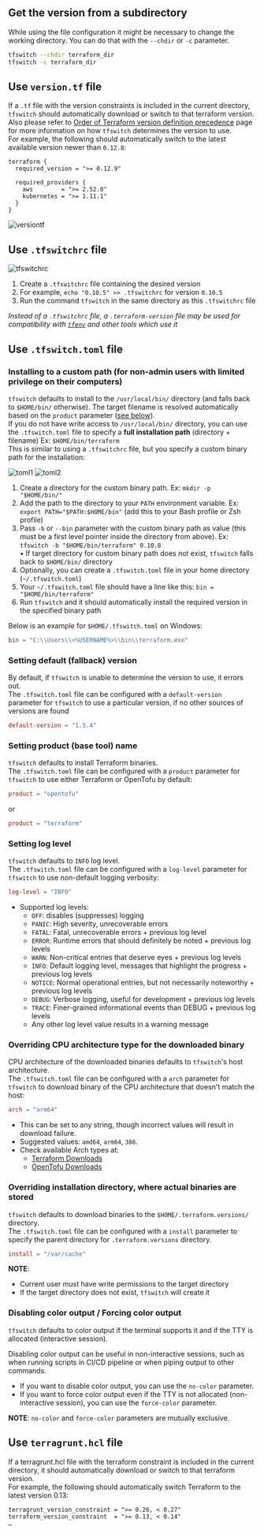 <!-- markdownlint-disable MD041 -->

## Get the version from a subdirectory

While using the file configuration it might be necessary to change the working
directory. You can do that with the `--chdir` or `-c` parameter.

```bash
tfswitch --chdir terraform_dir
tfswitch -c terraform_dir
```

## Use `version.tf` file

If a `.tf` file with the version constraints is included in the current
directory, `tfswitch` should automatically download or switch to that terraform
version.  
Also please refer to [Order of Terraform version definition
precedence](general.md) page for more information on how `tfswitch` determines
the version to use.  
For example, the following should automatically switch to the latest available
version newer than `0.12.8`:

```hcl
terraform {
  required_version = ">= 0.12.9"

  required_providers {
    aws        = ">= 2.52.0"
    kubernetes = ">= 1.11.1"
  }
}
```

![versiontf](../static/versiontf.gif "Use version.tf")

## Use `.tfswitchrc` file

![tfswitchrc](../static/tfswitch-v6.gif)

1. Create a `.tfswitchrc` file containing the desired version
2. For example, `echo "0.10.5" >> .tfswitchrc` for version `0.10.5`
3. Run the command `tfswitch` in the same directory as this `.tfswitchrc` file

_Instead of a `.tfswitchrc` file, a `.terraform-version` file may be used for
compatibility with
[`tfenv`](https://github.com/tfutils/tfenv#terraform-version-file) and other
tools which use it_

## Use `.tfswitch.toml` file

### Installing to a custom path (for non-admin users with limited privilege on their computers)

`tfswitch` defaults to install to the `/usr/local/bin/` directory (and falls
back to `$HOME/bin/` otherwise). The target filename is resolved automatically
based on the `product` parameter ([see below](#setting-product-base-tool-name)).  
If you do not have write access to `/usr/local/bin/` directory, you can use the
`.tfswitch.toml` file to specify a **full installation path** (directory +
filename) Ex: `$HOME/bin/terraform`  
This is similar to using a `.tfswitchrc` file, but you specify a custom binary
path for the installation:

![toml1](../static/tfswitch-v7.gif)
![toml2](../static/tfswitch-v8.gif)

1. Create a directory for the custom binary path. Ex: `mkdir -p "$HOME/bin/"`
2. Add the path to the directory to your `PATH` environment variable. Ex:
   `export PATH="$PATH:$HOME/bin"` (add this to your Bash profile or Zsh
   profile)
3. Pass `-b` or `--bin` parameter with the custom binary path as value (this
   must be a first level pointer inside the directory from above). Ex:
   `tfswitch -b "$HOME/bin/terraform" 0.10.8`  
   • If target directory for custom binary path does not exist, `tfswitch`
   falls back to `$HOME/bin/` directory
4. Optionally, you can create a `.tfswitch.toml` file in your home directory
   (`~/.tfswitch.toml`)
5. Your `~/.tfswitch.toml` file should have a line like this:
   `bin = "$HOME/bin/terraform"`
6. Run `tfswitch` and it should automatically install the required version in
   the specified binary path

Below is an example for `$HOME/.tfswitch.toml` on Windows:

```toml
bin = "C:\\Users\\<%USERNAME%>\\bin\\terraform.exe"
```

### Setting default (fallback) version

By default, if `tfswitch` is unable to determine the version to use, it errors
out.  
The `.tfswitch.toml` file can be configured with a `default-version` parameter
for `tfswitch` to use a particular version, if no other sources of versions are
found

```toml
default-version = "1.5.4"
```

### Setting product (base tool) name

`tfswitch` defaults to install Terraform binaries.  
The `.tfswitch.toml` file can be configured with a `product` parameter for
`tfswitch` to use either Terraform or OpenTofu by default:

```toml
product = "opentofu"
```

or

```toml
product = "terraform"
```

### Setting log level

`tfswitch` defaults to `INFO` log level.  
The `.tfswitch.toml` file can be configured with a `log-level` parameter for
`tfswitch` to use non-default logging verbosity:

```toml
log-level = "INFO"
```

- Supported log levels:
  - `OFF`: disables (suppresses) logging
  - `PANIC`: High severity, unrecoverable errors
  - `FATAL`: Fatal, unrecoverable errors + previous log level
  - `ERROR`: Runtime errors that should definitely be noted + previous log levels
  - `WARN`: Non-critical entries that deserve eyes + previous log levels
  - `INFO`: Default logging level, messages that highlight the progress + previous log levels
  - `NOTICE`: Normal operational entries, but not necessarily noteworthy + previous log levels
  - `DEBUG`: Verbose logging, useful for development + previous log levels
  - `TRACE`: Finer-grained informational events than DEBUG + previous log levels
  - Any other log level value results in a warning message
  <!-- TODO: see `lib/logging.go` for a planned switch to fatal error
  - Any other log level value results in error and `tfswitch` will exit with
    non-zero exit code.
    -->

### Overriding CPU architecture type for the downloaded binary

CPU architecture of the downloaded binaries defaults to `tfswitch`'s host
architecture.  
The `.tfswitch.toml` file can be configured with a `arch` parameter for
`tfswitch` to download binary of the CPU architecture that doesn't match the
host:

```toml
arch = "arm64"
```

- This can be set to any string, though incorrect values will result in
  download failure.
- Suggested values: `amd64`, `arm64`, `386`.
- Check available Arch types at:
  - [Terraform Downloads](https://releases.hashicorp.com/terraform/)
  - [OpenTofu Downloads](https://get.opentofu.org/tofu/)

### Overriding installation directory, where actual binaries are stored

`tfswitch` defaults to download binaries to the `$HOME/.terraform.versions/`
directory.  
The `.tfswitch.toml` file can be configured with a `install` parameter to
specify the parent directory for `.terraform.versions` directory.

```toml
install = "/var/cache"
```

**NOTE**:

- Current user must have write permissions to the target directory
- If the target directory does not exist, `tfswitch` will create it

### Disabling color output / Forcing color output

`tfswitch` defaults to color output if the terminal supports it and if the TTY
is allocated (interactive session).

Disabling color output can be useful in non-interactive sessions, such as when
running scripts in CI/CD pipeline or when piping output to other commands.

- If you want to disable color output, you can use the `no-color` parameter.
- If you want to force color output even if the TTY is not allocated
  (non-interactive session), you can use the `force-color` parameter.

**NOTE**: `no-color` and `force-color` parameters are mutually exclusive.

## Use `terragrunt.hcl` file

If a terragrunt.hcl file with the terraform constraint is included in the
current directory, it should automatically download or switch to that terraform
version.  
For example, the following should automatically switch Terraform to the latest
version 0.13:

```hcl
terragrunt_version_constraint = ">= 0.26, < 0.27"
terraform_version_constraint  = ">= 0.13, < 0.14"
…
```
